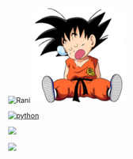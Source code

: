 <div align="left">

![Rani](https://github-readme-stats.vercel.app/api?username=ranieremenezes&theme=calm_pink&show_icons=true)
![Goku](https://github.com/ranieremenezes/ranieremenezes/blob/main/kid-goku.png)
<div align="left">
  
<a href="https://www.python.org/">![python](https://img.shields.io/badge/Python-FFD43B?style=for-the-badge&logo=python&logoColor=blue)</a>

[![](https://img.shields.io/badge/GoogleScholar-informational?style=flat&logo=Google-Scholar&logoColor=white&color=4285F4)](https://scholar.google.com.br/citations?user=v_D37YIAAAAJ&hl=pt-BR&oi=sra)

<img src="https://visitor-badge.laobi.icu/badge?page_id=ranieremenezes.ranieremenezes&"  />

</div>


<!--
**ranieremenezes/ranieremenezes** is a ✨ _special_ ✨ repository because its `README.md` (this file) appears on your GitHub profile.

Here are some ideas to get you started:

- 🔭 I’m currently working on ...
- 🌱 I’m currently learning ...
- 👯 I’m looking to collaborate on ...
- 🤔 I’m looking for help with ...
- 💬 Ask me about ...
- 📫 How to reach me: ...
- 😄 Pronouns: ...
- ⚡ Fun fact: ...
-->
